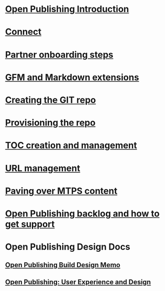 # [Open Publishing Introduction](introduction.md)
# [Connect](connect.md)
# [Partner onboarding steps](partneronboarding/Onboarding-steps.md)
# [GFM and Markdown extensions](partnerdocumentation/GFM-and-extensions.md)
# [Creating the GIT repo](partnerdocumentation/repo-creation.md)
# [Provisioning the repo](partnerdocumentation/repo-provision.md)
# [TOC creation and management](partnerdocumentation/TOC-management.md)
# [URL management](partnerdocumentation/URL-management.md)
# [Paving over MTPS content](partnerdocumentation/paveover-MTPS-content.md)
# [Open Publishing backlog and how to get support](partnerdocumentation/TFS_Info.md)
# Open Publishing Design Docs
## [Open Publishing Build Design Memo](open_publish_design.md)
## [Open Publishing: User Experience and Design](open_publish_uxad.md)
